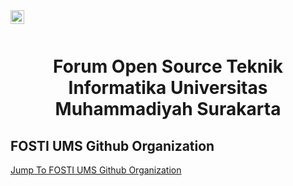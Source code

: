 
<a href="https://www.instagram.com/fosti_ums/">
  <img align="left" alt="" width="22px" src="https://cdn.jsdelivr.net/npm/simple-icons@v3/icons/instagram.svg" />
</a>

<br />
<br />

<h1 align="center">Forum Open Source Teknik Informatika Universitas Muhammadiyah Surakarta </h1>




## FOSTI UMS Github Organization

<a href="https://github.com/FOSTI-UMS">Jump To FOSTI UMS Github Organization</a>


